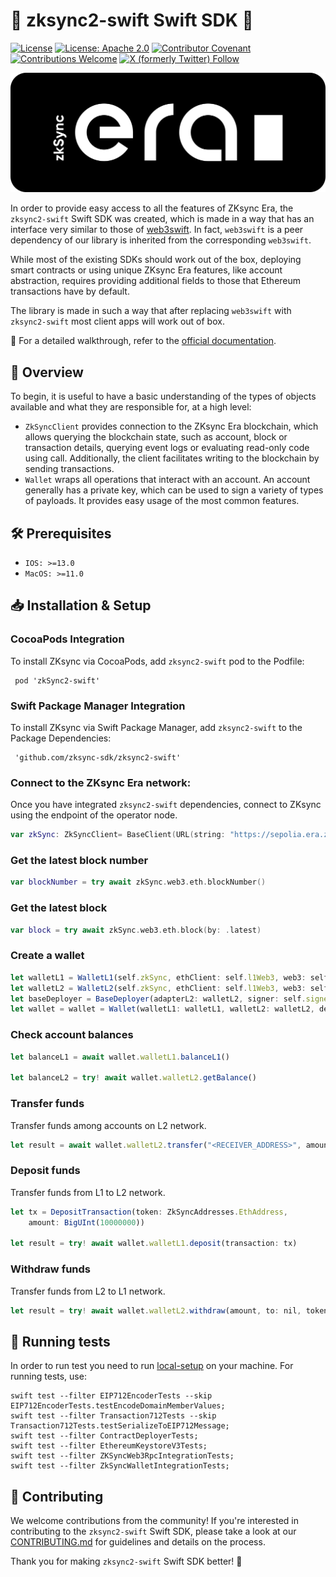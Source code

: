 # 🚀 zksync2-swift Swift SDK 🚀

[![License](https://img.shields.io/badge/license-MIT-blue)](LICENSE-MIT)
[![License: Apache 2.0](https://img.shields.io/badge/license-Apache%202.0-orange)](LICENSE-APACHE)
[![Contributor Covenant](https://img.shields.io/badge/Contributor%20Covenant-2.1-4baaaa.svg)](https://www.contributor-covenant.org/)
[![Contributions Welcome](https://img.shields.io/badge/contributions-welcome-orange)](.github/CONTRIBUTING.md)
[![X (formerly Twitter) Follow](https://badgen.net/badge/twitter/@zksyncDevs/1DA1F2?icon&label)](https://x.com/zksyncDevs)

![Era Logo](https://github.com/matter-labs/era-contracts/raw/main/eraLogo.svg)

In order to provide easy access to all the features of ZKsync Era, the `zksync2-swift` Swift SDK was created,
which is made in a way that has an interface very similar to those of [web3swift](https://github.com/web3swift-team/web3swift). In
fact, `web3swift` is a peer dependency of our library is inherited from the corresponding `web3swift`.

While most of the existing SDKs should work out of the box, deploying smart contracts or using unique ZKsync Era features,
like account abstraction, requires providing additional fields to those that Ethereum transactions have by default.

The library is made in such a way that after replacing `web3swift` with `zksync2-swift` most client apps will work out of
box.

🔗 For a detailed walkthrough, refer to the [official documentation](https://docs.zksync.io/sdk/swift/getting-started).

## 📌 Overview

To begin, it is useful to have a basic understanding of the types of objects available and what they are responsible for, at a high level:

-   `ZkSyncClient` provides connection to the ZKsync Era blockchain, which allows querying the blockchain state, such as account, block or transaction details,
    querying event logs or evaluating read-only code using call. Additionally, the client facilitates writing to the blockchain by sending
    transactions.
-   `Wallet` wraps all operations that interact with an account. An account generally has a private key, which can be used to sign a variety of
    types of payloads. It provides easy usage of the most common features.

## 🛠 Prerequisites

- `IOS: >=13.0`
- `MacOS: >=11.0`

## 📥 Installation & Setup

### CocoaPods Integration

To install ZKsync via CocoaPods, add `zksync2-swift` pod to the Podfile:

```
 pod 'zkSync2-swift'
```

### Swift Package Manager Integration

To install ZKsync via Swift Package Manager, add `zksync2-swift` to the Package Dependencies:

```
 'github.com/zksync-sdk/zksync2-swift'
```

### Connect to the ZKsync Era network:

Once you have integrated `zksync2-swift` dependencies, connect to ZKsync using the endpoint of the operator node.

```swift
var zkSync: ZkSyncClient= BaseClient(URL(string: "https://sepolia.era.zksync.dev"))
```

### Get the latest block number

```swift
var blockNumber = try await zkSync.web3.eth.blockNumber()
```

### Get the latest block

```swift
var block = try await zkSync.web3.eth.block(by: .latest)
```

### Create a wallet

```ts
let walletL1 = WalletL1(self.zkSync, ethClient: self.l1Web3, web3: self.l1Web3.web3, ethSigner: self.signer)
let walletL2 = WalletL2(self.zkSync, ethClient: self.l1Web3, web3: self.zkSync.web3, ethSigner: self.signerL2)
let baseDeployer = BaseDeployer(adapterL2: walletL2, signer: self.signerL2)
let wallet = wallet = Wallet(walletL1: walletL1, walletL2: walletL2, deployer: baseDeployer)
```

### Check account balances

```ts
let balanceL1 = await wallet.walletL1.balanceL1()

let balanceL2 = try! await wallet.walletL2.getBalance()
```

### Transfer funds

Transfer funds among accounts on L2 network.

```ts
let result = await wallet.walletL2.transfer("<RECEIVER_ADDRESS>", amount: BigUInt(10000000))
```

### Deposit funds

Transfer funds from L1 to L2 network.

```ts
let tx = DepositTransaction(token: ZkSyncAddresses.EthAddress, 
    amount: BigUInt(10000000))
        
let result = try! await wallet.walletL1.deposit(transaction: tx)
```

### Withdraw funds

Transfer funds from L2 to L1 network.

```ts
let result = try! await wallet.walletL2.withdraw(amount, to: nil, token: ZkSyncAddresses.EthAddress)
```

## 🤖 Running tests

In order to run test you need to run [local-setup](https://github.com/matter-labs/local-setup) on your machine.
For running tests, use:

```shell
swift test --filter EIP712EncoderTests --skip EIP712EncoderTests.testEncodeDomainMemberValues;
swift test --filter Transaction712Tests --skip Transaction712Tests.testSerializeToEIP712Message;
swift test --filter ContractDeployerTests;
swift test --filter EthereumKeystoreV3Tests;
swift test --filter ZKSyncWeb3RpcIntegrationTests;
swift test --filter ZkSyncWalletIntegrationTests;
```

## 🤝 Contributing

We welcome contributions from the community! If you're interested in contributing to the `zksync2-swift` Swift SDK,
please take a look at our [CONTRIBUTING.md](./.github/CONTRIBUTING.md) for guidelines and details on the process.

Thank you for making `zksync2-swift` Swift SDK better! 🙌

